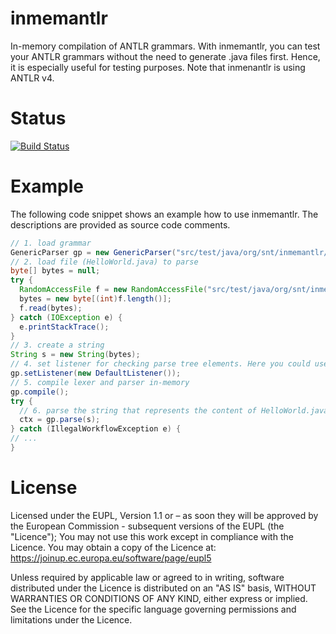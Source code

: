 # inmemantlr
In-memory compilation of ANTLR grammars. With inmemantlr, you can test your
ANTLR grammars without the need to generate .java files first. Hence, it is
especially useful for testing purposes. Note that inmenantlr is using ANTLR v4.

# Status
[![Build Status](https://travis-ci.org/julianthome/inmemantlr.svg?branch=master)](https://travis-ci.org/julianthome/inmemantlr.svg?branch=master)

# Example

The following code snippet shows an example how to use inmemantlr. The descriptions are provided as source code comments.

``` java
// 1. load grammar
GenericParser gp = new GenericParser("src/test/java/org/snt/inmemantlr/Java.g4", "Java");
// 2. load file (HelloWorld.java) to parse
byte[] bytes = null;
try {
  RandomAccessFile f = new RandomAccessFile("src/test/java/org/snt/inmemantlr/HelloWorld.java", "r");
  bytes = new byte[(int)f.length()];
  f.read(bytes);
} catch (IOException e) {
  e.printStackTrace();
}
// 3. create a string
String s = new String(bytes);
// 4. set listener for checking parse tree elements. Here you could use any ParseTreeListener implementation.
gp.setListener(new DefaultListener());
// 5. compile lexer and parser in-memory
gp.compile();
try {
  // 6. parse the string that represents the content of HelloWorld.java
  ctx = gp.parse(s);
} catch (IllegalWorkflowException e) {
// ...
}
```

# License
Licensed under the EUPL, Version 1.1 or – as soon they will be approved by the European Commission - subsequent versions of the EUPL (the "Licence"); You may not use this work except in compliance with the Licence. You may obtain a copy of the Licence at: https://joinup.ec.europa.eu/software/page/eupl5

Unless required by applicable law or agreed to in writing, software distributed under the Licence is distributed on an "AS IS" basis, WITHOUT WARRANTIES OR CONDITIONS OF ANY KIND, either express or implied. See the Licence for the specific language governing permissions and limitations under the Licence.

